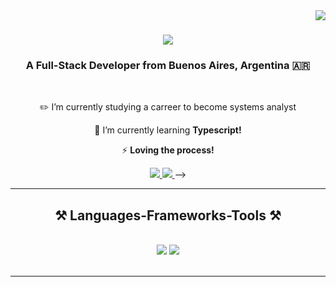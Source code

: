 <img align="right" src="https://visitor-badge.laobi.icu/badge?page_id=SanPozz.SanPozz" />

<h1 align="center">
    <img src="https://readme-typing-svg.herokuapp.com/?font=Rubik&size=35&center=true&vCenter=true&width=500&height=70&duration=4000&lines=Hi!+👋;+I'm+Santiago+Pozzolo!;" />
</h1>

<h3 align="center">A Full-Stack Developer from Buenos Aires, Argentina 🇦🇷</h3>

<br/>

<div align="center">
 
 ✏️ I’m currently studying a carreer to become systems analyst
 
 🌱 I’m currently learning **Typescript!**

 ⚡ **Loving the process!**
</div>

<div align="center"> 
  <a href="mailto:santiagolpozzolo@gmail.com">
    <img src="https://img.shields.io/badge/Gmail-333333?style=for-the-badge&logo=gmail&logoColor=red" />
  </a>
  <a href="https://linkedin.com/in/santiago-pozzolo" target="_blank">
    <img src="https://img.shields.io/badge/LinkedIn-0077B5?style=for-the-badge&logo=linkedin&logoColor=white" target="_blank" />
  </a>
<!--   <a href="https://salesp07.github.io" target="_blank">
     <img src="https://img.shields.io/badge/Portfolio-FF5722?style=for-the-badge&logo=todoist&logoColor=white" target="_blank" /> <!-- sqlite, safari, google-chrome are other good icon options -->
  </a> -->
</div>

<hr/>

<h2 align="center">⚒️ Languages-Frameworks-Tools ⚒️</h2>
<br/>
<div align="center">
    <img src="https://skillicons.dev/icons?i=html,css,javascript,python,nodejs,mysql,mongodb,git" />
    <img src="https://skillicons.dev/icons?i=tailwind,bootstrap,react,express" /><br>
</div>

<br/>
<hr/>
